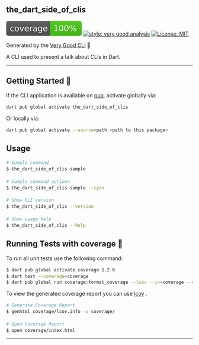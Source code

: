 ## the_dart_side_of_clis

![coverage][coverage_badge]
[![style: very good analysis][very_good_analysis_badge]][very_good_analysis_link]
[![License: MIT][license_badge]][license_link]

Generated by the [Very Good CLI][very_good_cli_link] 🤖

A CLI used to present a talk about CLIs in Dart.

---

## Getting Started 🚀

If the CLI application is available on [pub](https://pub.dev), activate globally via:

```sh
dart pub global activate the_dart_side_of_clis
```

Or locally via:

```sh
dart pub global activate --source=path <path to this package>
```

## Usage

```sh
# Sample command
$ the_dart_side_of_clis sample

# Sample command optioon
$ the_dart_side_of_clis sample --cyan

# Show CLI version
$ the_dart_side_of_clis --version

# Show usage help
$ the_dart_side_of_clis --help
```

## Running Tests with coverage 🧪

To run all unit tests use the following command:

```sh
$ dart pub global activate coverage 1.2.0
$ dart test --coverage=coverage
$ dart pub global run coverage:format_coverage --lcov --in=coverage --out=coverage/lcov.info
```

To view the generated coverage report you can use [lcov](https://github.com/linux-test-project/lcov)
.

```sh
# Generate Coverage Report
$ genhtml coverage/lcov.info -o coverage/

# Open Coverage Report
$ open coverage/index.html
```

---

[coverage_badge]: coverage_badge.svg
[license_badge]: https://img.shields.io/badge/license-MIT-blue.svg
[license_link]: https://opensource.org/licenses/MIT
[very_good_analysis_badge]: https://img.shields.io/badge/style-very_good_analysis-B22C89.svg
[very_good_analysis_link]: https://pub.dev/packages/very_good_analysis
[very_good_cli_link]: https://github.com/VeryGoodOpenSource/very_good_cli